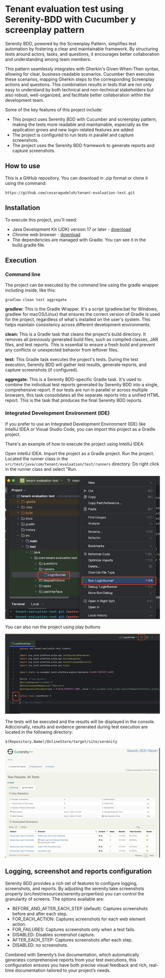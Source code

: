 # Tenant evaluation test using Serenity-BDD with Cucumber y screenplay pattern

Serenity BDD, powered by the Screenplay Pattern, simplifies test automation by fostering 
a clear and maintainable framework. By structuring tests around actors, tasks, and questions, 
it encourages better collaboration and understanding among team members.

This pattern seamlessly integrates with Gherkin's Given-When-Then syntax, allowing for clear, 
business-readable scenarios. Cucumber then executes these scenarios, mapping Gherkin 
steps to the corresponding Screenplay actions and questions. This combination results in 
tests that are not only easy to understand by both technical and non-technical stakeholders 
but also robust, well-organized, and facilitate better collaboration within the development team.

Some of the key features of this project include:

- This project uses Serenity BDD with Cucumber and screenplay pattern, making the tests more
  readable and maintainable, especially as the application grows and new login-related features are added
- The project is configured to run tests in parallel and capture screenshots.
- The project uses the Serenity BDD framework to generate reports and capture screenshots.


## How to use

This is a GitHub repository. You can download in .zip format or clone it using the command:
```
https://github.com/cesaragudeloh/tenant-evaluation-test.git
```

## Installation

To execute this project, you'll need:

- Java Development Kit (JDK) version 17 or later - [download](https://adoptopenjdk.net/)
- Chrome web browser - [download](https://www.google.com/chrome/)
- The dependencies are managed with Gradle. You can see it in the build.gradle file.


## Execution

### Command line

The project can be executed by the command line using the gradle wrapper including inside, like this:

```
gradlew clean test aggregate            
```
**gradlew:** This is the Gradle Wrapper. It's a script (gradlew.bat for Windows, gradlew for macOS/Linux) 
that ensures the correct version of Gradle is used for the project, regardless of what's installed on the 
user's system. This helps maintain consistency across different development environments.

**clean:** This is a Gradle task that cleans the project's build directory. It removes all previously 
generated build files, such as compiled classes, JAR files, and test reports.
This is essential to ensure a fresh build and prevent any conflicts or unexpected behavior from leftover files.

**test:** This Gradle task executes the project's tests.
During the test execution, Serenity BDD will gather test results, generate reports, and capture screenshots 
(if configured).

**aggregate:** This is a Serenity BDD-specific Gradle task. It's used to combine the individual test reports 
generated by Serenity BDD into a single, comprehensive report.
If our tests are run in parallel or across multiple browsers, this task consolidates all the separate reports 
into a unified HTML report. This is the task that produces the final Serenity BDD reports.

### Integrated Development Environment (IDE)

If you prefer to use an Integrated Development Environment (IDE) like IntelliJ IDEA or Visual Studio Code, 
you can import this project as a Gradle project.

There's an example of how to execute the project using IntelliJ IDEA:

Open IntelliJ IDEA.
Import the project as a Gradle project.
Run the project. Located the runner class in the `src/test/java/com/tenant/evaluation/test/runners` directory.
Do right click in the runner class and select "Run.

![image](docs/images/execution1.png)


You can also run the project using play buttons

![image](docs/images/execution2.png)


The tests will be executed and the results will be displayed in the console.
Adiccionally, results and evidence generated during test execution are located in the following directory:

```
$(Repository.Name)/OnlineStore/target/site/serenity
```
![image](docs/images/serenity_bdd_report.png)

## Logging, screenshot and reports configuration

Serenity BDD provides a rich set of features to configure logging, screenshots, and reports.
By adjusting the serenity.take.screenshots property (src/test/resources/serenity.properties) 
you can control the granularity of screens. The options available are: 

- BEFORE_AND_AFTER_EACH_STEP (default): Captures screenshots before and after each step.
- FOR_EACH_ACTION: Captures screenshots for each web element action.
- FOR_FAILURES: Captures screenshots only when a test fails.
- DISABLED: Disables screenshot capture.
- AFTER_EACH_STEP: Captures screenshots after each step.
- DISABLED: no screenshots.

Combined with Serenity’s live documentation, which automatically generates comprehensive reports 
from your test executions, this configuration ensures you have both precise visual feedback and 
rich, real-time documentation tailored to your project’s needs.